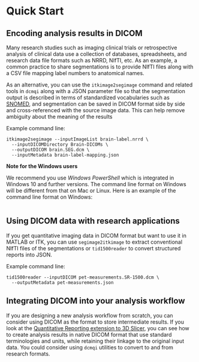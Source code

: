 # Quick Start

## Encoding analysis results in DICOM

Many research studies such as imaging clinical trials or retrospective analysis of clinical data use a collection of databases, spreadsheets, and research data file formats such as NRRD, NIfTI, etc. As an example, a common practice to share segmentations is to provide NIfTI files along with a CSV file mapping label numbers to anatomical names.  

As an alternative, you can use the `itkimage2segimage` command and related tools in `dcmqi` along with a JSON parameter file so that the segmentation output is described in terms of standardized vocabularies such as [SNOMED](https://en.wikipedia.org/wiki/Systematized_Nomenclature_of_Medicine), and segmentation can be saved in DICOM format side by side and cross-referenced with the source image data.  This can help remove ambiguity about the meaning of the results

Example command line:

```
itkimage2segimage --inputImageList brain-label.nrrd \
  --inputDICOMDirectory Brain-DICOMs \
  --outputDICOM brain.SEG.dcm \
  --inputMetadata brain-label-mapping.json
```

**Note for the Windows users**

We recommend you use _Windows PowerShell_ which is integrated in Windows 10 and further versions. The command line format on Windows will be different from that on Mac or Linux. Here is an example of the command line format on Windows:

```
```


## Using DICOM data with research applications

If you get quantitative imaging data in DICOM format but want to use it in MATLAB or ITK, you can use `segimage2itkimage` to extract conventional NIfTI files of the segmentations or `tid1500reader` to convert structured reports into JSON.

Example command line:

```
tid1500reader --inputDICOM pet-measurements.SR-1500.dcm \
  --outputMetadata pet-measurements.json
```

## Integrating DICOM into your analysis workflow

If you are designing a new analysis workflow from scratch, you can consider using DICOM as the format to store intermediate results.  If you look at the [Quantitative Reporting extension to 3D Slicer](https://www.slicer.org/wiki/Documentation/Nightly/Extensions/QuantitativeReporting), you can see how to create analysis results in native DICOM format that use standard terminologies and units, while retaining their linkage to the original input data.  You could consider using `dcmqi` utilities to convert to and from research formats.

